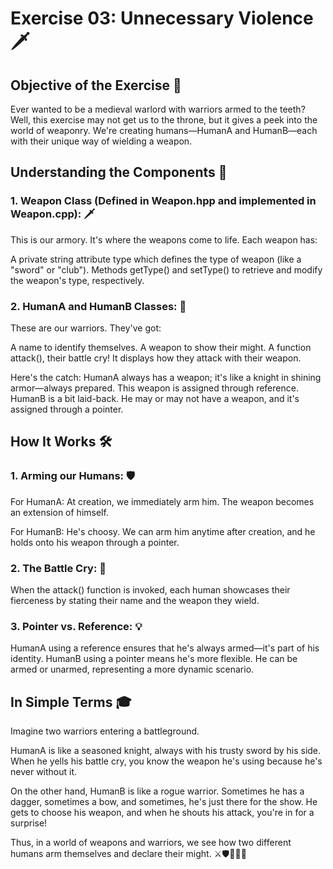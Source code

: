 # Exercise 03: Unnecessary Violence 🗡️
## Objective of the Exercise 🎯
Ever wanted to be a medieval warlord with warriors armed to the teeth? Well, this exercise may not get us to the throne, but it gives a peek into the world of weaponry. We're creating humans—HumanA and HumanB—each with their unique way of wielding a weapon.

## Understanding the Components 🧩
### 1. Weapon Class (Defined in Weapon.hpp and implemented in Weapon.cpp): 🗡️
This is our armory. It's where the weapons come to life. Each weapon has:

A private string attribute type which defines the type of weapon (like a "sword" or "club").
Methods getType() and setType() to retrieve and modify the weapon's type, respectively.

### 2. HumanA and HumanB Classes: 👤
These are our warriors. They've got:

A name to identify themselves.
A weapon to show their might.
A function attack(), their battle cry! It displays how they attack with their weapon.

Here's the catch:
HumanA always has a weapon; it's like a knight in shining armor—always prepared. This weapon is assigned through reference.
HumanB is a bit laid-back. He may or may not have a weapon, and it's assigned through a pointer.

## How It Works 🛠️
### 1. Arming our Humans: 🛡️
For HumanA: At creation, we immediately arm him. The weapon becomes an extension of himself.

For HumanB: He's choosy. We can arm him anytime after creation, and he holds onto his weapon through a pointer.

### 2. The Battle Cry: 📣
When the attack() function is invoked, each human showcases their fierceness by stating their name and the weapon they wield.

### 3. Pointer vs. Reference: 💡
HumanA using a reference ensures that he's always armed—it's part of his identity.
HumanB using a pointer means he's more flexible. He can be armed or unarmed, representing a more dynamic scenario.

## In Simple Terms 🎓
Imagine two warriors entering a battleground.

HumanA is like a seasoned knight, always with his trusty sword by his side. When he yells his battle cry, you know the weapon he's using because he's never without it.

On the other hand, HumanB is like a rogue warrior. Sometimes he has a dagger, sometimes a bow, and sometimes, he's just there for the show. He gets to choose his weapon, and when he shouts his attack, you're in for a surprise!

Thus, in a world of weapons and warriors, we see how two different humans arm themselves and declare their might. ⚔️🛡️🎉🤺🔚